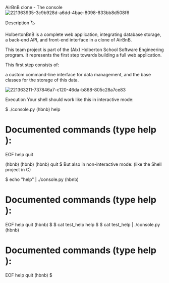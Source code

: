 AirBnB clone - The console
![221363935-3c9b928d-a6dd-4bae-8098-833bb8d508f6](https://user-images.githubusercontent.com/112869342/221410657-a2a519f1-082f-487d-a8f0-d6a37bdaf16d.png)

Description 🏷️









HolbertonBnB is a complete web application, integrating database storage, a back-end API, and front-end interface in a clone of AirBnB.

This team project is part of the (Alx) Holberton School Software Engineering program.
It represents the first step towards building a full web application.

This first step consists of:

a custom command-line interface for data management,
and the base classes for the storage of this data.


![221363211-737846a7-c120-46da-b868-805c28a7ce83](https://user-images.githubusercontent.com/112869342/221411261-4c84a094-3b27-41ec-94b6-7c5bd1097daf.png)










Execution
Your shell should work like this in interactive mode:

$ ./console.py
(hbnb) help

Documented commands (type help <topic>):
========================================
EOF  help  quit

(hbnb) 
(hbnb) 
(hbnb) quit
$
But also in non-interactive mode: (like the Shell project in C)

$ echo "help" | ./console.py
(hbnb)

Documented commands (type help <topic>):
========================================
EOF  help  quit
(hbnb) 
$
$ cat test_help
help
$
$ cat test_help | ./console.py
(hbnb)

Documented commands (type help <topic>):
========================================
EOF  help  quit
(hbnb) 
$
        
        
        
        
        
          
 

